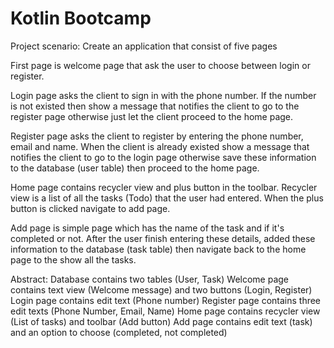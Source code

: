 # Kotlin Bootcamp
Project scenario:
Create an application that consist of five pages

First page is welcome page that ask the user to choose between login or register.

Login page asks the client to sign in with the phone number. If the number is not existed then show a message that notifies the client to go to the register page otherwise just let the client proceed to the home page.

Register page asks the client to register by entering the phone number, email and name. When the client is already existed show a message that notifies the client to go to the login page otherwise save these information to the database (user table) then proceed to the home page.

Home page contains recycler view and plus button in the toolbar. Recycler view is a list of all the tasks (Todo) that the user had entered. When the plus button is clicked navigate to add page.

Add page is simple page which has the name of the task and if it's completed or not. After the user finish entering these details, added these information to the database (task table) then navigate back to the home page to the show all the tasks.

Abstract:
Database contains two tables (User, Task)
Welcome page contains text view (Welcome message) and two buttons (Login, Register)
Login page contains edit text (Phone number)
Register page contains three edit texts (Phone Number, Email, Name)
Home page contains recycler view (List of tasks) and toolbar (Add button)
Add page contains edit text (task) and an option to choose (completed, not completed)

